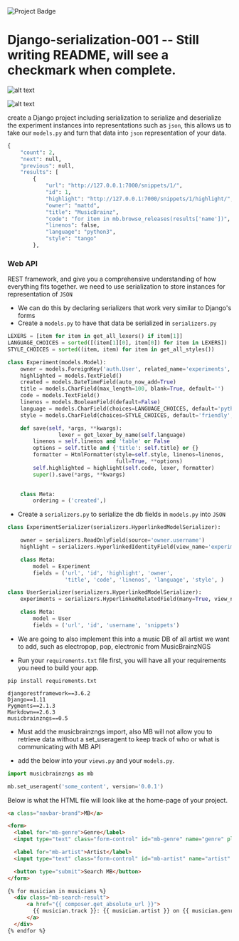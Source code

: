 <img src="https://ci.appveyor.com/api/projects/status/32r7s2skrgm9ubva?svg=true&passingText=master%20-%20OK" alt="Project Badge">




# Django-serialization-001 -- Still writing README, will see a checkmark when complete.

![alt text](https://ksr-ugc.imgix.net/assets/011/705/984/4ea78430d3ad7dc88106a7b973248ba7_original.jpg?w=460&fit=max&v=1463687041&auto=format&q=92&s=18c6f5574a0053aa1934f0845f4dd4bb)

![alt text](http://i3.cpcache.com/product/14639896/musicbrainz_magnet.jpg?height=460&width=460&qv=90)

create a Django project including serialization to serialize and deserialize the experiment instances into representations such as `json`, this allows us to take our `models.py` and turn that data into `json` representation of your data.

```python
{
    "count": 2,
    "next": null,
    "previous": null,
    "results": [
        {
            "url": "http://127.0.0.1:7000/snippets/1/",
            "id": 1,
            "highlight": "http://127.0.0.1:7000/snippets/1/highlight/",
            "owner": "mattd",
            "title": "MusicBrainz",
            "code": "for item in mb.browse_releases(results['name'])",
            "linenos": false,
            "language": "python3",
            "style": "tango"
        },
```

### Web API 

REST framework, and give you a comprehensive understanding of how everything fits together. we need to use serialization to store instances for representation of `JSON`

- We can do this by declaring serializers that work very similar to Django's forms
- Create a `models.py` to have that data be serialized in `serializers.py`

```python
LEXERS = [item for item in get_all_lexers() if item[1]]
LANGUAGE_CHOICES = sorted([(item[1][0], item[0]) for item in LEXERS])
STYLE_CHOICES = sorted((item, item) for item in get_all_styles())

class Experiment(models.Model):
	owner = models.ForeignKey('auth.User', related_name='experiments', on_delete=models.CASCADE)
	highlighted = models.TextField()
	created = models.DateTimeField(auto_now_add=True)
	title = models.CharField(max_length=100, blank=True, default='')
	code = models.TextField()
	linenos = models.BooleanField(default=False)
	language = models.CharField(choices=LANGUAGE_CHOICES, default='python', max_length=100)
	style = models.CharField(choices=STYLE_CHOICES, default='friendly', max_length=100)

	def save(self, *args, **kwargs):
                lexer = get_lexer_by_name(self.language)
		linenos = self.linenos and 'table' or False
		options = self.title and {'title': self.title} or {}
		formatter = HtmlFormatter(style=self.style, linenos=linenos,
								  full=True, **options)
		self.highlighted = highlight(self.code, lexer, formatter)
		super().save(*args, **kwargs)

	
	class Meta:
		ordering = ('created',)
```
- Create a `serializers.py` to serialize the db fields in `models.py` into `JSON`

```python
class ExperimentSerializer(serializers.HyperlinkedModelSerializer):

	owner = serializers.ReadOnlyField(source='owner.username')
	highlight = serializers.HyperlinkedIdentityField(view_name='experiment-highlight', format='html')

	class Meta:
		model = Experiment
		fields = ('url', 'id', 'highlight', 'owner', 
				  'title', 'code', 'linenos', 'language', 'style', )

class UserSerializer(serializers.HyperlinkedModelSerializer):
	experiments = serializers.HyperlinkedRelatedField(many=True, view_name='experiment-detail', read_only=True)

	class Meta:
		model = User
		fields = ('url', 'id', 'username', 'snippets')
```

- We are going to also implement this into a music DB of all artist we want to add, such as electropop, pop, electronic from MusicBrainzNGS

- Run your `requirements.txt` file first, you will have all your requirements you need to build your app.

`pip install requirements.txt`

```
djangorestframework==3.6.2
Django==1.11
Pygments==2.1.3
Markdown==2.6.3
musicbrainzngs==0.5
```

- Must add the musicbrainzngs import, also MB will not allow you to retrieve data without a set_useragent to keep track of who or what is communicating with MB API

- add the below into your `views.py` and your `models.py`.

```python
import musicbrainzngs as mb 

mb.set_useragent('some_content', version='0.0.1')
```

Below is what the HTML file will look like at the home-page of your project.

```html
<a class="navbar-brand">MB</a>

<form>
  <label for="mb-genre">Genre</label>
  <input type="text" class="form-control" id="mb-genre" name="genre" placeholder="i.e. pop" />

  <label for="mb-artist">Artist</label>
  <input type="text" class="form-control" id="mb-artist" name="artist" placeholder="i.e. Maroon 5" />

  <button type="submit">Search MB</button>
</form>

{% for musician in musicians %}
  <div class="mb-search-result">
      <a href="{{ composer.get_absolute_url }}">
        {{ musician.track }}: {{ musician.artist }} on {{ musician.genre }}
      </a>
  </div>
{% endfor %}

```


